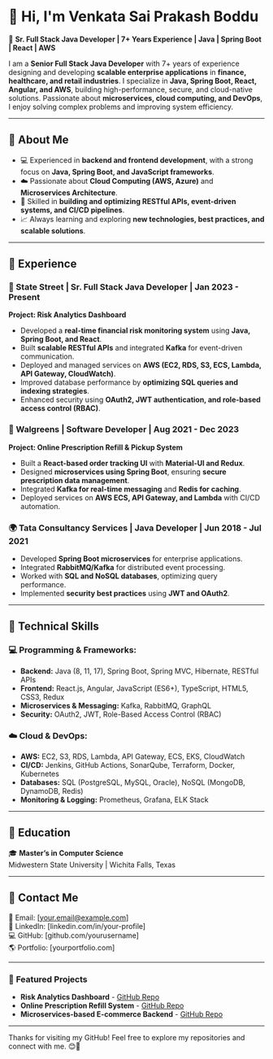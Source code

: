 # 👋 Hi, I'm Venkata Sai Prakash Boddu  

🚀 **Sr. Full Stack Java Developer | 7+ Years Experience | Java | Spring Boot | React | AWS**  

I am a **Senior Full Stack Java Developer** with 7+ years of experience designing and developing **scalable enterprise applications** in **finance, healthcare, and retail industries**. I specialize in **Java, Spring Boot, React, Angular, and AWS**, building high-performance, secure, and cloud-native solutions. Passionate about **microservices, cloud computing, and DevOps**, I enjoy solving complex problems and improving system efficiency.  

---

## 🔹 **About Me**  
- 💻 Experienced in **backend and frontend development**, with a strong focus on **Java, Spring Boot, and JavaScript frameworks**.  
- ☁️ Passionate about **Cloud Computing (AWS, Azure)** and **Microservices Architecture**.  
- 🔧 Skilled in **building and optimizing RESTful APIs, event-driven systems, and CI/CD pipelines**.  
- 📈 Always learning and exploring **new technologies, best practices, and scalable solutions**.  

---

## 🔹 **Experience**  

### **🏦 State Street | Sr. Full Stack Java Developer | Jan 2023 - Present**  
**Project: Risk Analytics Dashboard**  
- Developed a **real-time financial risk monitoring system** using **Java, Spring Boot, and React**.  
- Built **scalable RESTful APIs** and integrated **Kafka** for event-driven communication.  
- Deployed and managed services on **AWS (EC2, RDS, S3, ECS, Lambda, API Gateway, CloudWatch)**.  
- Improved database performance by **optimizing SQL queries and indexing strategies**.  
- Enhanced security using **OAuth2, JWT authentication, and role-based access control (RBAC)**.  

### **💊 Walgreens | Software Developer | Aug 2021 - Dec 2023**  
**Project: Online Prescription Refill & Pickup System**  
- Built a **React-based order tracking UI** with **Material-UI and Redux**.  
- Designed **microservices using Spring Boot**, ensuring **secure prescription data management**.  
- Integrated **Kafka for real-time messaging** and **Redis for caching**.  
- Deployed services on **AWS ECS, API Gateway, and Lambda** with CI/CD automation.  

### **🌍 Tata Consultancy Services | Java Developer | Jun 2018 - Jul 2021**  
- Developed **Spring Boot microservices** for enterprise applications.  
- Integrated **RabbitMQ/Kafka** for distributed event processing.  
- Worked with **SQL and NoSQL databases**, optimizing query performance.  
- Implemented **security best practices** using **JWT and OAuth2**.  

---

## 🔹 **Technical Skills**  
### **💻 Programming & Frameworks:**  
- **Backend:** Java (8, 11, 17), Spring Boot, Spring MVC, Hibernate, RESTful APIs  
- **Frontend:** React.js, Angular, JavaScript (ES6+), TypeScript, HTML5, CSS3, Redux  
- **Microservices & Messaging:** Kafka, RabbitMQ, GraphQL  
- **Security:** OAuth2, JWT, Role-Based Access Control (RBAC)  

### **☁️ Cloud & DevOps:**  
- **AWS:** EC2, S3, RDS, Lambda, API Gateway, ECS, EKS, CloudWatch  
- **CI/CD:** Jenkins, GitHub Actions, SonarQube, Terraform, Docker, Kubernetes  
- **Databases:** SQL (PostgreSQL, MySQL, Oracle), NoSQL (MongoDB, DynamoDB, Redis)  
- **Monitoring & Logging:** Prometheus, Grafana, ELK Stack  

---

## 🔹 **Education**  
🎓 **Master’s in Computer Science**  
Midwestern State University | Wichita Falls, Texas  

---

## 🔹 **Contact Me**  
📧 Email: [your.email@example.com]  
🔗 LinkedIn: [linkedin.com/in/your-profile]  
💻 GitHub: [github.com/yourusername]  
🌎 Portfolio: [yourportfolio.com]  

---

### 📌 **Featured Projects**  
- **Risk Analytics Dashboard** - [GitHub Repo](#)  
- **Online Prescription Refill System** - [GitHub Repo](#)  
- **Microservices-based E-commerce Backend** - [GitHub Repo](#)  

---

Thanks for visiting my GitHub! Feel free to explore my repositories and connect with me. 😊🚀  
